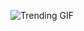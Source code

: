 ![Trending GIF](https://media4.giphy.com/media/M0LSVgFzV8x86iQonb/giphy.gif?cid=8bb217720ab0amammyaxunbubyt0q2ssv3992jjzmbfzgdke&ep=v1_gifs_search&rid=giphy.gif&ct=g)
